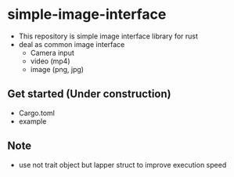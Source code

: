 # simple-image-interface

- This repository is simple image interface library for rust
- deal as common image interface
  - Camera input
  - video (mp4)
  - image (png, jpg)

## Get started (Under construction)

- Cargo.toml
- example

## Note

- use not trait object but lapper struct to improve execution speed
